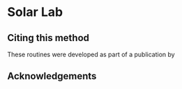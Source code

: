# Solar Lab

## Citing this method
These routines were developed as part of a publication by

## Acknowledgements
